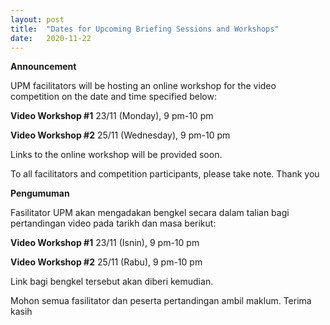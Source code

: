 ```yaml
---
layout: post
title:  "Dates for Upcoming Briefing Sessions and Workshops"
date:   2020-11-22
---
```


**Announcement**

UPM facilitators will be hosting an online workshop for the video competition on the date and time specified below:

**Video Workshop #1**
23/11 (Monday), 9 pm-10 pm

**Video Workshop #2**
25/11 (Wednesday), 9 pm-10 pm

Links to the online workshop will be provided soon.

To all facilitators and competition participants, please take note. Thank you

**Pengumuman**

Fasilitator UPM akan mengadakan bengkel secara dalam talian bagi pertandingan video pada tarikh dan masa berikut:

**Video Workshop #1**
23/11 (Isnin), 9 pm-10 pm

**Video Workshop #2**
25/11 (Rabu), 9 pm-10 pm

Link bagi bengkel tersebut akan diberi kemudian.

Mohon semua fasilitator dan peserta pertandingan ambil maklum. Terima kasih
